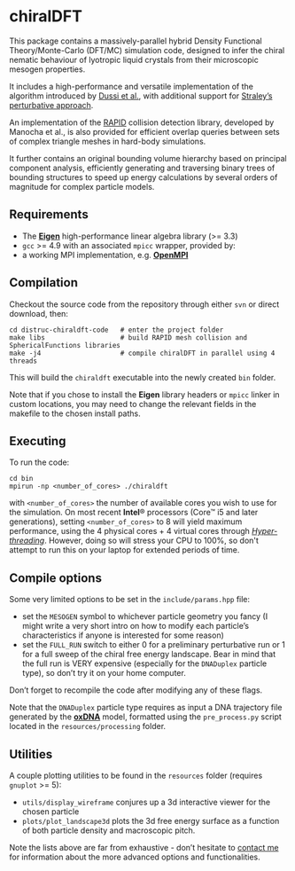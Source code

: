 # chiralDFT

This package contains a massively-parallel hybrid Density Functional Theory/Monte-Carlo (DFT/MC) simulation code, designed to infer the chiral nematic behaviour of lyotropic liquid crystals from their microscopic mesogen properties.

It includes a high-performance and versatile implementation of the algorithm introduced by [Dussi et al.](http://dx.doi.org/10.1103/PhysRevE.90.020503), with additional support for [Straley’s perturbative approach](http://dx.doi.org/10.1103/PhysRevA.14.1835).

An implementation of the [RAPID](http://dx.doi.org/10.1145/237170.237244) collision detection library, developed by Manocha et al., is also provided for efficient overlap queries between sets of complex triangle meshes in hard-body simulations.

It further contains an original bounding volume hierarchy based on principal component analysis, efficiently generating and traversing binary trees of bounding structures to speed up energy calculations by several orders of magnitude for complex particle models.



## Requirements

* The [**Eigen**](https://eigen.tuxfamily.org) high-performance linear algebra library (>= 3.3)
* `gcc` >= 4.9 with an associated `mpicc` wrapper, provided by:
* a working MPI implementation, e.g. [**OpenMPI**](https://www.open-mpi.org)



## Compilation

Checkout the source code from the repository through either `svn` or direct download, then:

~~~shell
cd distruc-chiraldft-code	# enter the project folder
make libs					# build RAPID mesh collision and SphericalFunctions libraries
make -j4					# compile chiralDFT in parallel using 4 threads
~~~

This will build the `chiraldft` executable into the newly created `bin` folder.

Note that if you chose to install the **Eigen** library headers or `mpicc` linker in custom locations, you may need to change the relevant fields in the makefile to the chosen install paths.



## Executing

To run the code:

~~~shell
cd bin
mpirun -np <number_of_cores> ./chiraldft
~~~

with `<number_of_cores>` the number of available cores you wish to use for the simulation.
On most recent **Intel**® processors (Core™ i5 and later generations), setting `<number_of_cores>` to 8 will yield maximum performance, using the 4 physical cores + 4 virtual cores through [*Hyper-threading*](https://en.wikipedia.org/wiki/Hyper-threading). However, doing so will stress your CPU to 100%, so don't attempt to run this on your laptop for extended periods of time.



## Compile options

Some very limited options to be set in the `include/params.hpp` file:

* set the `MESOGEN` symbol to whichever particle geometry you fancy (I might write a very short intro on how to modify each particle’s characteristics if anyone is interested for some reason)
* set the `FULL_RUN` switch to either 0 for a preliminary perturbative run or 1 for a full sweep of the chiral free energy landscape. Bear in mind that the full run is VERY expensive (especially for the `DNADuplex` particle type), so don’t try it on your home computer.

Don’t forget to recompile the code after modifying any of these flags.

Note that the `DNADuplex` particle type requires as input a DNA trajectory file generated by the [**oxDNA**](https://sourceforge.net/projects/oxdna/) model, formatted using the `pre_process.py` script located in the `resources/processing` folder.



## Utilities

A couple plotting utilities to be found in the `resources` folder (requires `gnuplot` >= 5):

* `utils/display_wireframe` conjures up a 3d interactive viewer for the chosen particle
* `plots/plot_landscape3d` plots the 3d free energy surface as a function of both particle density and macroscopic pitch.

Note the lists above are far from exhaustive - don’t hesitate to [contact me](mailto:maxime.tortora@chem.ox.ac.uk) for information about the more advanced options and functionalities.
